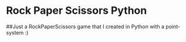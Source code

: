 # Rock Paper Scissors Python
##Just a RockPaperScissors game that I created in Python with a point-system 
:)

